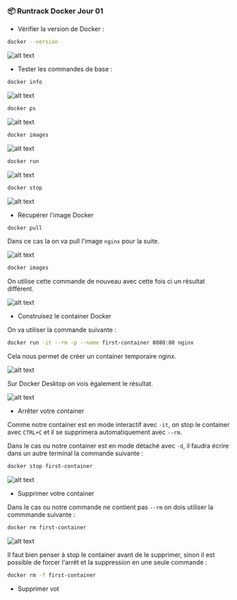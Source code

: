 ### 📦 Runtrack Docker Jour 01

* Vérifier la version de Docker : 
```sh
docker --version
```

![alt text](images/docker-version.png)

* Tester les commandes de base : 

```sh
docker info
```

![alt text](images/docker-info.png)

```sh
docker ps
```

![alt text](images/docker-ps.png)

```sh
docker images
```

![alt text](images/docker-images.png)


```sh
docker run
```

![alt text](images/docker-run.png)


```sh
docker stop
```

![alt text](images/docker-stop.png)

* Récupérer l'image Docker

```sh
docker pull
```
Dans ce cas la on va pull l'image `nginx` pour la suite.

![alt text](images/docker-pull.png)


```sh
docker images
```

On utilise cette commande de nouveau avec cette fois ci un résultat différent.

![alt text](images/docker-images2.png)

* Construisez le container Docker 

On va utiliser la commande suivante :

```sh
docker run -it --rm -p --name first-container 8080:80 nginx
```

Cela nous permet de créer un container temporaire nginx.

![alt text](images/docker-run2.png)

Sur Docker Desktop on vois également le résultat.

![alt text](images/docker-desktop.png)

* Arrêter votre container 

Comme notre container est en mode interactif avec `-it`, on stop le container avec `CTRL+C` et il se supprimera automatiquement avec `--rm`.

Dans le cas ou notre container est en mode détaché avec `-d`, il faudra écrire dans un autre terminal la commande suivante : 

```sh
docker stop first-container
```

![alt text](images/docker-stop2.png)


* Supprimer votre container

Dans le cas ou notre commande ne contient pas `--rm` on dois utiliser la commmande suivante : 

```sh
docker rm first-container
```

![alt text](images/docker-rm.png)

Il faut bien penser à stop le container avant de le supprimer, sinon il est possible de forcer l'arrêt et la suppression en une seule commande : 

```sh
docker rm -f first-container
```

* Supprimer vot